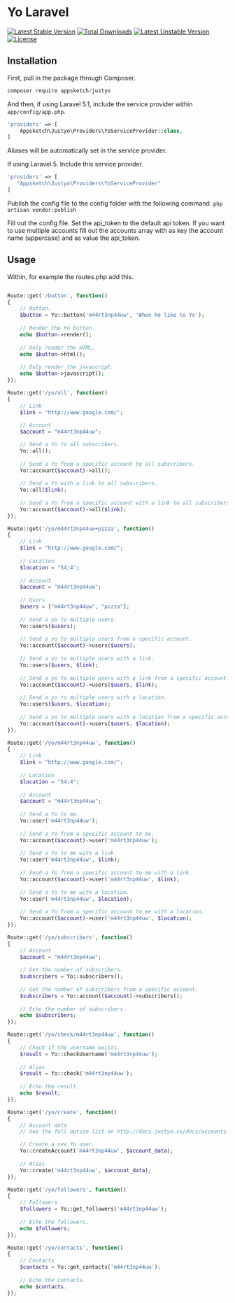 # Yo Laravel

[![Latest Stable Version](https://poser.pugx.org/appsketch/justyo/v/stable)](https://packagist.org/packages/appsketch/justyo) [![Total Downloads](https://poser.pugx.org/appsketch/justyo/downloads)](https://packagist.org/packages/appsketch/justyo) [![Latest Unstable Version](https://poser.pugx.org/appsketch/justyo/v/unstable)](https://packagist.org/packages/appsketch/justyo) [![License](https://poser.pugx.org/appsketch/justyo/license)](https://packagist.org/packages/appsketch/justyo)
## Installation

First, pull in the package through Composer.

```js
composer require appsketch/justyo
```

And then, if using Laravel 5.1, include the service provider within `app/config/app.php`.

```php
'providers' => [
    Appsketch\Justyo\Providers\YoServiceProvider::class,
]
```

Aliases will be automatically set in the service provider.

If using Laravel 5. Include this service provider.

```php
'providers' => [
   "Appsketch\Justyo\Providers\YoServiceProvider"
]
```

Publish the config file to the config folder with the following command.
`php artisan vendor:publish`

Fill out the config file. Set the api_token to the default api token.
If you want to use multiple accounts fill out the accounts array with as
key the account name (uppercase) and as value the api_token.

## Usage

Within, for example the routes.php add this.

```php

Route::get('/button', function()
{
    // Button.
    $button = Yo::button('m44rt3np44uw', 'When he like to Yo');
    
    // Render the Yo button.
    echo $button->render();
    
    // Only render the HTML.
    echo $button->html();
    
    // Only render the javascript.
    echo $button->javascript();
});

Route::get('/yo/all', function()
{
    // Link
    $link = "http://www.google.com/";
    
    // Account
    $account = "m44rt3np44uw";

    // Send a Yo to all subscribers.
    Yo::all();
    
    // Send a Yo from a specific account to all subscribers.
    Yo::account($account)->all();
    
    // Send a Yo with a link to all subscribers.
    Yo::all($link);
    
    // Send a Yo from a specific account with a link to all subscribers.
    Yo::account($account)->all($link);
});

Route::get('/yo/m44rt3np44uw+pizza', function()
{
    // Link
    $link = "http://www.google.com/";
    
    // Location
    $location = "54;4";
    
    // Account
    $account = "m44rt3np44uw";
    
    // Users
    $users = ["m44rt3np44uw", "pizza"];
    
    // Send a yo to multiple users.
    Yo::users($users);
    
    // Send a yo to multiple users from a specific account.
    Yo::account($account)->users($users);
    
    // Send a yo to multiple users with a link.
    Yo::users($users, $link);
    
    // Send a yo to multiple users with a link from a specific account.
    Yo::account($account)->users($users, $link);
    
    // Send a yo to multiple users with a location.
    Yo::users($users, $location);
    
    // Send a yo to multiple users with a location from a specific account.
    Yo::account($account)->users($users, $location);
});

Route::get('/yo/m44rt3np44uw', function()
{
    // Link
    $link = "http://www.google.com/";
    
    // Location
    $location = "54;4";
    
    // Account
    $account = "m44rt3np44uw";
    
    // Send a Yo to me.
    Yo::user('m44rt3np44uw');
    
    // Send a Yo from a specific account to me.
    Yo::account($account)->user('m44rt3np44uw');
    
    // Send a Yo to me with a link.
    Yo::user('m44rt3np44uw', $link);
    
    // Send a Yo from a specific account to me with a link.
    Yo::account($account)->user('m44rt3np44uw', $link);
    
    // Send a Yo to me with a location.
    Yo::user('m44rt3np44uw', $location);
    
    // Send a Yo from a specific account to me with a location.
    Yo::account($account)->user('m44rt3np44uw', $location);
});

Route::get('/yo/subscribers', function()
{
    // Account
    $account = "m44rt3np44uw";
    
    // Get the number of subscribers.
    $subscribers = Yo::subscribers();
    
    // Get the number of subscribers from a specific account.
    $subscribers = Yo::account($account)->subscribers();
    
    // Echo the number of subscribers.
    echo $subscribers;
});

Route::get('/yo/check/m44rt3np44uw', function()
{
    // Check if the username exists.
    $result = Yo::checkUsername('m44rt3np44uw');
    
    // Alias
    $result = Yo::check('m44rt3np44uw');
    
    // Echo the result.
    echo $result;
});

Route::get('/yo/create', function()
{
    // Account data
    // See the full option list on http://docs.justyo.co/docs/accounts.

    // Create a new Yo user.
    Yo::createAccount('m44rt3np44uw', $account_data);
    
    // Alias
    Yo::create('m44rt3np44uw', $account_data);
});

Route::get('/yo/followers', function()
{
    // Followers
    $followers = Yo::get_followers('m44rt3np44uw');
    
    // Echo the followers.
    echo $followers;
});

Route::get('/yo/contacts', function()
{
    // Contacts
    $contacts = Yo::get_contacts('m44rt3np44uw');
    
    // Echo the contacts.
    echo $contacts.
});
```